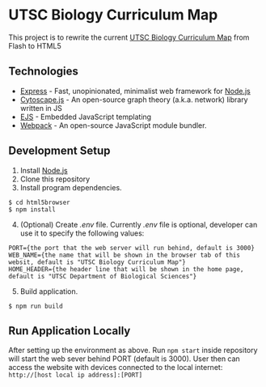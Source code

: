 # UTSC Biology Curriculum Map

This project is to rewrite the current [UTSC Biology Curriculum Map](https://www.utsc.utoronto.ca/biosci/sites/utsc.utoronto.ca.biosci/files/docs/bio_curr_map.html) from Flash to HTML5

## Technologies
* [Express](https://expressjs.com/) - Fast, unopinionated, minimalist web framework for [Node.js](https://nodejs.org/en/)
* [Cytoscape.js](http://js.cytoscape.org/) - An open-source graph theory (a.k.a. network) library written in JS
* [EJS](https://ejs.co/) - Embedded JavaScript templating
* [Webpack](https://webpack.js.org/) - An open-source JavaScript module bundler.

## Development Setup
1. Install [Node.js](https://nodejs.org/en/)
2. Clone this repository
3. Install program dependencies.
```
$ cd html5browser
$ npm install
```
4. (Optional) Create _.env_ file. Currently  _.env_ file is optional, developer can use it to specify the following values:
```
PORT={the port that the web server will run behind, default is 3000}
WEB_NAME={the name that will be shown in the browser tab of this websit, default is "UTSC Biology Curriculum Map"}
HOME_HEADER={the header line that will be shown in the home page, default is "UTSC Department of Biological Sciences"}
```
5. Build application.
```
$ npm run build
```

## Run Application Locally
After setting up the environment as above. Run `npm start` inside repository will start the web sever behind PORT (default is 3000). User then can access the website with devices connected to the local internet: `http://[host local ip address]:[PORT]`
